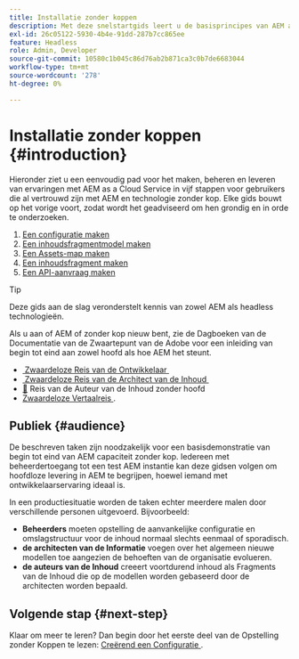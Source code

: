 ```yaml
---
title: Installatie zonder koppen
description: Met deze snelstartgids leert u de basisprincipes van AEM as a Cloud Service, dankzij krachtige mogelijkheden zonder kop, zoals Content Models, Content Fragments en de GraphQL API.
exl-id: 26c05122-5930-4b4e-91dd-287b7cc865ee
feature: Headless
role: Admin, Developer
source-git-commit: 10580c1b045c86d76ab2b871ca3c0b7de6683044
workflow-type: tm+mt
source-wordcount: '278'
ht-degree: 0%

---
```


# Installatie zonder koppen {#introduction}

Hieronder ziet u een eenvoudig pad voor het maken, beheren en leveren van ervaringen met AEM as a Cloud Service in vijf stappen voor gebruikers die al vertrouwd zijn met AEM en technologie zonder kop. Elke gids bouwt op het vorige voort, zodat wordt het geadviseerd om hen grondig en in orde te onderzoeken.

1. [Een configuratie maken](create-configuration.md)
1. [Een inhoudsfragmentmodel maken](create-content-model.md)
1. [Een Assets-map maken](create-assets-folder.md)
1. [Een inhoudsfragment maken](create-content-fragment.md)
1. [Een API-aanvraag maken](create-api-request.md)

>[!TIP]
>
>Deze gids aan de slag veronderstelt kennis van zowel AEM als headless technologieën.
>
>Als u aan of AEM of zonder kop nieuw bent, zie de Dagboeken van de Documentatie van de Zwaartepunt van de Adobe voor een inleiding van begin tot eind aan zowel hoofd als hoe AEM het steunt.
>
>* [&#x200B; Zwaardeloze Reis van de Ontwikkelaar &#x200B;](/help/journey-headless/developer/overview.md)
>* [&#x200B; Zwaardeloze Reis van de Architect van de Inhoud &#x200B;](/help/journey-headless/architect/overview.md)
>* [&#128279;](/help/journey-headless/author/overview.md) Reis van de Auteur van de Inhoud zonder hoofd 
>* [&#x200B; Zwaardeloze Vertaalreis &#x200B;](/help/journey-headless/translation/overview.md).

## Publiek {#audience}

De beschreven taken zijn noodzakelijk voor een basisdemonstratie van begin tot eind van AEM capaciteit zonder kop. Iedereen met beheerdertoegang tot een test AEM instantie kan deze gidsen volgen om hoofdloze levering in AEM te begrijpen, hoewel iemand met ontwikkelaarservaring ideaal is.

In een productiesituatie worden de taken echter meerdere malen door verschillende personen uitgevoerd. Bijvoorbeeld:

* **Beheerders** moeten opstelling de aanvankelijke configuratie en omslagstructuur voor de inhoud normaal slechts eenmaal of sporadisch.
* **de architecten van de Informatie** voegen over het algemeen nieuwe modellen toe aangezien de behoeften van de organisatie evolueren.
* **de auteurs van de Inhoud** creeert voortdurend inhoud als Fragments van de Inhoud die op de modellen worden gebaseerd door de architecten worden bepaald.

## Volgende stap {#next-step}

Klaar om meer te leren? Dan begin door het eerste deel van de Opstelling zonder Koppen te lezen: [&#x200B; Creërend een Configuratie &#x200B;](create-configuration.md).
